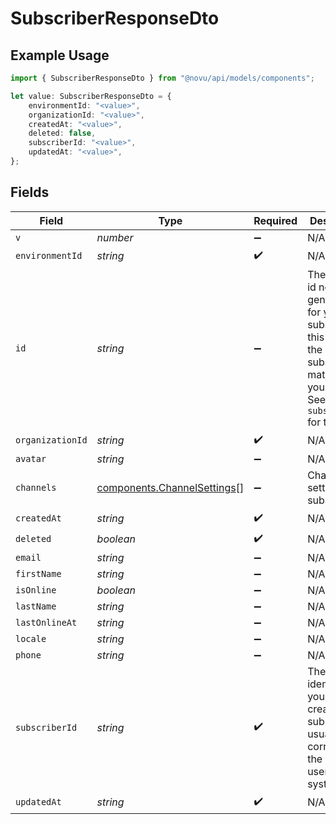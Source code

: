 # SubscriberResponseDto

## Example Usage

```typescript
import { SubscriberResponseDto } from "@novu/api/models/components";

let value: SubscriberResponseDto = {
    environmentId: "<value>",
    organizationId: "<value>",
    createdAt: "<value>",
    deleted: false,
    subscriberId: "<value>",
    updatedAt: "<value>",
};
```

## Fields

| Field                                                                                                                             | Type                                                                                                                              | Required                                                                                                                          | Description                                                                                                                       |
| --------------------------------------------------------------------------------------------------------------------------------- | --------------------------------------------------------------------------------------------------------------------------------- | --------------------------------------------------------------------------------------------------------------------------------- | --------------------------------------------------------------------------------------------------------------------------------- |
| `v`                                                                                                                               | *number*                                                                                                                          | :heavy_minus_sign:                                                                                                                | N/A                                                                                                                               |
| `environmentId`                                                                                                                   | *string*                                                                                                                          | :heavy_check_mark:                                                                                                                | N/A                                                                                                                               |
| `id`                                                                                                                              | *string*                                                                                                                          | :heavy_minus_sign:                                                                                                                | The internal id novu generated for your subscriber, this is not the subscriberId matching your query. See `subscriberId` for that |
| `organizationId`                                                                                                                  | *string*                                                                                                                          | :heavy_check_mark:                                                                                                                | N/A                                                                                                                               |
| `avatar`                                                                                                                          | *string*                                                                                                                          | :heavy_minus_sign:                                                                                                                | N/A                                                                                                                               |
| `channels`                                                                                                                        | [components.ChannelSettings](../../models/components/channelsettings.md)[]                                                        | :heavy_minus_sign:                                                                                                                | Channels settings for subscriber                                                                                                  |
| `createdAt`                                                                                                                       | *string*                                                                                                                          | :heavy_check_mark:                                                                                                                | N/A                                                                                                                               |
| `deleted`                                                                                                                         | *boolean*                                                                                                                         | :heavy_check_mark:                                                                                                                | N/A                                                                                                                               |
| `email`                                                                                                                           | *string*                                                                                                                          | :heavy_minus_sign:                                                                                                                | N/A                                                                                                                               |
| `firstName`                                                                                                                       | *string*                                                                                                                          | :heavy_minus_sign:                                                                                                                | N/A                                                                                                                               |
| `isOnline`                                                                                                                        | *boolean*                                                                                                                         | :heavy_minus_sign:                                                                                                                | N/A                                                                                                                               |
| `lastName`                                                                                                                        | *string*                                                                                                                          | :heavy_minus_sign:                                                                                                                | N/A                                                                                                                               |
| `lastOnlineAt`                                                                                                                    | *string*                                                                                                                          | :heavy_minus_sign:                                                                                                                | N/A                                                                                                                               |
| `locale`                                                                                                                          | *string*                                                                                                                          | :heavy_minus_sign:                                                                                                                | N/A                                                                                                                               |
| `phone`                                                                                                                           | *string*                                                                                                                          | :heavy_minus_sign:                                                                                                                | N/A                                                                                                                               |
| `subscriberId`                                                                                                                    | *string*                                                                                                                          | :heavy_check_mark:                                                                                                                | The internal identifier you used to create this subscriber, usually correlates to the id the user in your systems                 |
| `updatedAt`                                                                                                                       | *string*                                                                                                                          | :heavy_check_mark:                                                                                                                | N/A                                                                                                                               |